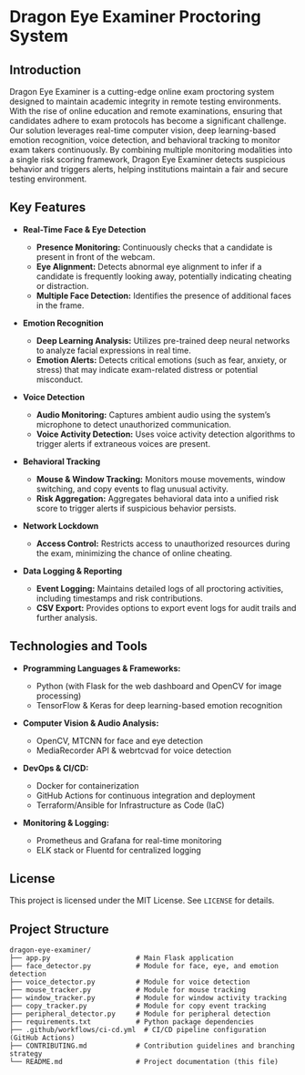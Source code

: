 # Dragon Eye Examiner Proctoring System

## Introduction
Dragon Eye Examiner is a cutting-edge online exam proctoring system designed to maintain academic integrity in remote testing environments. With the rise of online education and remote examinations, ensuring that candidates adhere to exam protocols has become a significant challenge. Our solution leverages real-time computer vision, deep learning-based emotion recognition, voice detection, and behavioral tracking to monitor exam takers continuously. By combining multiple monitoring modalities into a single risk scoring framework, Dragon Eye Examiner detects suspicious behavior and triggers alerts, helping institutions maintain a fair and secure testing environment.

## Key Features

- **Real-Time Face & Eye Detection**  
  - **Presence Monitoring:** Continuously checks that a candidate is present in front of the webcam.  
  - **Eye Alignment:** Detects abnormal eye alignment to infer if a candidate is frequently looking away, potentially indicating cheating or distraction.  
  - **Multiple Face Detection:** Identifies the presence of additional faces in the frame.

- **Emotion Recognition**  
  - **Deep Learning Analysis:** Utilizes pre-trained deep neural networks to analyze facial expressions in real time.  
  - **Emotion Alerts:** Detects critical emotions (such as fear, anxiety, or stress) that may indicate exam-related distress or potential misconduct.

- **Voice Detection**  
  - **Audio Monitoring:** Captures ambient audio using the system’s microphone to detect unauthorized communication.  
  - **Voice Activity Detection:** Uses voice activity detection algorithms to trigger alerts if extraneous voices are present.

- **Behavioral Tracking**  
  - **Mouse & Window Tracking:** Monitors mouse movements, window switching, and copy events to flag unusual activity.  
  - **Risk Aggregation:** Aggregates behavioral data into a unified risk score to trigger alerts if suspicious behavior persists.

- **Network Lockdown**  
  - **Access Control:** Restricts access to unauthorized resources during the exam, minimizing the chance of online cheating.

- **Data Logging & Reporting**  
  - **Event Logging:** Maintains detailed logs of all proctoring activities, including timestamps and risk contributions.  
  - **CSV Export:** Provides options to export event logs for audit trails and further analysis.

## Technologies and Tools

- **Programming Languages & Frameworks:**  
  - Python (with Flask for the web dashboard and OpenCV for image processing)
  - TensorFlow & Keras for deep learning-based emotion recognition

- **Computer Vision & Audio Analysis:**  
  - OpenCV, MTCNN for face and eye detection
  - MediaRecorder API & webrtcvad for voice detection

- **DevOps & CI/CD:**  
  - Docker for containerization
  - GitHub Actions for continuous integration and deployment
  - Terraform/Ansible for Infrastructure as Code (IaC)

- **Monitoring & Logging:**  
  - Prometheus and Grafana for real-time monitoring
  - ELK stack or Fluentd for centralized logging


## License
This project is licensed under the MIT License. See `LICENSE` for details.

## Project Structure

```plaintext
dragon-eye-examiner/
├── app.py                     # Main Flask application
├── face_detector.py           # Module for face, eye, and emotion detection
├── voice_detector.py          # Module for voice detection
├── mouse_tracker.py           # Module for mouse tracking
├── window_tracker.py          # Module for window activity tracking
├── copy_tracker.py            # Module for copy event tracking
├── peripheral_detector.py     # Module for peripheral detection
├── requirements.txt           # Python package dependencies
├── .github/workflows/ci-cd.yml  # CI/CD pipeline configuration (GitHub Actions)
├── CONTRIBUTING.md            # Contribution guidelines and branching strategy
└── README.md                  # Project documentation (this file)

